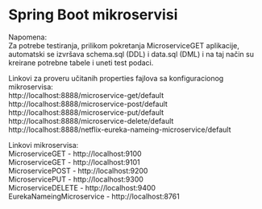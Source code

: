 # Spring Boot mikroservisi  

Napomena:  
Za potrebe testiranja, prilikom pokretanja MicroserviceGET aplikacije, automatski se izvršava schema.sql (DDL) i data.sql (DML) i na taj način su kreirane potrebne tabele i uneti test podaci.

Linkovi za proveru učitanih properties fajlova sa konfiguracionog mikroservisa:  
http://localhost:8888/microservice-get/default  
http://localhost:8888/microservice-post/default  
http://localhost:8888/microservice-put/default  
http://localhost:8888/microservice-delete/default  
http://localhost:8888/netflix-eureka-nameing-microservice/default  
 
Linkovi mikroservisa:  
MicroserviceGET - http://localhost:9100  
MicroserviceGET - http://localhost:9101  
MicroservicePOST - http://localhost:9200  
MicroservicePUT - http://localhost:9300  
MicroserviceDELETE - http://localhost:9400  
EurekaNameingMicroservice - http://localhost:8761
